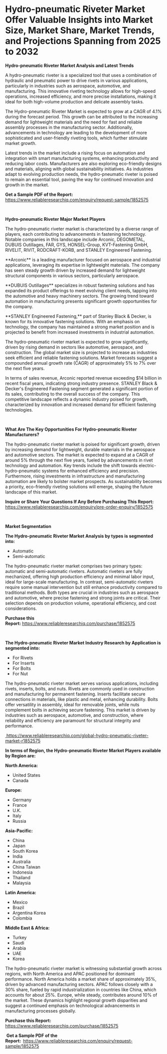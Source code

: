 <p><h1>Hydro-pneumatic Riveter Market Offer Valuable Insights into Market Size, Market Share, Market Trends, and Projections Spanning from 2025 to 2032</h1></p><p><strong>Hydro-pneumatic Riveter Market Analysis and Latest Trends</strong></p>
<p><p>A hydro-pneumatic riveter is a specialized tool that uses a combination of hydraulic and pneumatic power to drive rivets in various applications, particularly in industries such as aerospace, automotive, and manufacturing. This innovative riveting technology allows for high-speed operations, increased efficiency, and more precise installations, making it ideal for both high-volume production and delicate assembly tasks.</p><p>The Hydro-pneumatic Riveter Market is expected to grow at a CAGR of 4.1% during the forecast period. This growth can be attributed to the increasing demand for lightweight materials and the need for fast and reliable assembly processes in the manufacturing sector. Additionally, advancements in technology are leading to the development of more sophisticated and user-friendly riveting tools, which further stimulate market growth.</p><p>Latest trends in the market include a rising focus on automation and integration with smart manufacturing systems, enhancing productivity and reducing labor costs. Manufacturers are also exploring eco-friendly designs and materials, aligning with global sustainability initiatives. As industries adapt to evolving production needs, the hydro-pneumatic riveter is poised to remain an essential tool, paving the way for continued innovation and growth in the market.</p></p>
<p><strong>Get a Sample PDF of the Report:&nbsp;</strong> <a href="https://www.reliableresearchiq.com/enquiry/request-sample/1852575?utm_campaign=2443&utm_medium=2&utm_source=Github&utm_content=ia&utm_term=16042025&utm_id=hydro-pneumatic-riveter">https://www.reliableresearchiq.com/enquiry/request-sample/1852575</a></p>
<p>&nbsp;</p>
<p><strong>Hydro-pneumatic Riveter Major Market Players</strong></p>
<p><p>The hydro-pneumatic riveter market is characterized by a diverse range of players, each contributing to advancements in fastening technology. Notable companies in this landscape include Arconic, DEGOMETAL, DUBUIS Outillages, FAR, GYS, HONSEL-Group, KVT-Fastening GmbH, RIVELIT, RIVIT, RODCRAFT-KORB, and STANLEY Engineered Fastening.</p><p>**Arconic** is a leading manufacturer focused on aerospace and industrial applications, leveraging its expertise in lightweight materials. The company has seen steady growth driven by increased demand for lightweight structural components in various sectors, particularly aerospace.</p><p>**DUBUIS Outillages** specializes in robust fastening solutions and has expanded its product offerings to meet evolving client needs, tapping into the automotive and heavy machinery sectors. The growing trend toward automation in manufacturing presents significant growth opportunities for the company.</p><p>**STANLEY Engineered Fastening,** part of Stanley Black & Decker, is known for its innovative fastening solutions. With an emphasis on technology, the company has maintained a strong market position and is projected to benefit from increased investments in industrial automation.</p><p>The hydro-pneumatic riveter market is expected to grow significantly, driven by rising demand in sectors like automotive, aerospace, and construction. The global market size is projected to increase as industries seek efficient and reliable fastening solutions. Market forecasts suggest a compounded annual growth rate (CAGR) of approximately 5% to 7% over the next five years.</p><p>In terms of sales revenue, Arconic reported revenue exceeding $14 billion in recent fiscal years, indicating strong industry presence. STANLEY Black & Decker's Engineered Fastening segment generated a significant portion of its sales, contributing to the overall success of the company. This competitive landscape reflects a dynamic industry poised for growth, characterized by innovation and increased demand for efficient fastening technologies.</p></p>
<p>&nbsp;</p>
<p><strong>What Are The Key Opportunities For Hydro-pneumatic Riveter Manufacturers?</strong></p>
<p><p>The hydro-pneumatic riveter market is poised for significant growth, driven by increasing demand for lightweight, durable materials in the aerospace and automotive sectors. The market is expected to expand at a CAGR of around 5% through the next five years, fueled by advancements in rivet technology and automation. Key trends include the shift towards electric-hydro-pneumatic systems for enhanced efficiency and precision. Furthermore, rising investments in infrastructure and manufacturing automation are likely to bolster market prospects. As sustainability becomes a priority, eco-friendly riveting solutions will emerge, shaping the future landscape of this market.</p></p>
<p><strong>Inquire or Share Your Questions If Any Before Purchasing This Report:</strong> <a href="https://www.reliableresearchiq.com/enquiry/pre-order-enquiry/1852575?utm_campaign=2443&utm_medium=2&utm_source=Github&utm_content=ia&utm_term=16042025&utm_id=hydro-pneumatic-riveter">https://www.reliableresearchiq.com/enquiry/pre-order-enquiry/1852575</a></p>
<p>&nbsp;</p>
<p><strong>Market Segmentation</strong></p>
<p><strong>The Hydro-pneumatic Riveter Market Analysis by types is segmented into:</strong></p>
<p><ul><li>Automatic</li><li>Semi-automatic</li></ul></p>
<p><p>The hydro-pneumatic riveter market comprises two primary types: automatic and semi-automatic riveters. Automatic riveters are fully mechanized, offering high production efficiency and minimal labor input, ideal for large-scale manufacturing. In contrast, semi-automatic riveters require some manual intervention but still enhance productivity compared to traditional methods. Both types are crucial in industries such as aerospace and automotive, where precise fastening and strong joints are critical. Their selection depends on production volume, operational efficiency, and cost considerations.</p></p>
<p><strong>Purchase this Report:&nbsp;</strong><a href="https://www.reliableresearchiq.com/purchase/1852575?utm_campaign=2443&utm_medium=2&utm_source=Github&utm_content=ia&utm_term=16042025&utm_id=hydro-pneumatic-riveter">https://www.reliableresearchiq.com/purchase/1852575</a></p>
<p>&nbsp;</p>
<p><strong>The Hydro-pneumatic Riveter Market Industry Research by Application is segmented into:</strong></p>
<p><ul><li>For Rivets</li><li>For Inserts</li><li>For Bolts</li><li>For Nut</li></ul></p>
<p><p>The hydro-pneumatic riveter market serves various applications, including rivets, inserts, bolts, and nuts. Rivets are commonly used in construction and manufacturing for permanent fastening. Inserts facilitate secure connections in materials, like plastic and metal, enhancing durability. Bolts offer versatility in assembly, ideal for removable joints, while nuts complement bolts in achieving secure fastening. This market is driven by industries such as aerospace, automotive, and construction, where reliability and efficiency are paramount for structural integrity and performance.</p></p>
<p><a href="https://www.reliableresearchiq.com/global-hydro-pneumatic-riveter-market-r1852575?utm_campaign=2443&utm_medium=2&utm_source=Github&utm_content=ia&utm_term=16042025&utm_id=hydro-pneumatic-riveter">&nbsp;https://www.reliableresearchiq.com/global-hydro-pneumatic-riveter-market-r1852575</a></p>
<p><strong>In terms of Region, the Hydro-pneumatic Riveter Market Players available by Region are:</strong></p>
<p>
    <p> <strong> North America: </strong>
        <ul>
            <li>United States</li>
            <li>Canada</li>
        </ul>
        </p> 
    <p> <strong> Europe: </strong>
        <ul>
            <li>Germany</li>
            <li>France</li>
            <li>U.K.</li>
            <li>Italy</li>
            <li>Russia</li>
        </ul>
        </p> 
    <p> <strong> Asia-Pacific: </strong>
        <ul>
            <li>China</li>
            <li>Japan</li>
            <li>South Korea</li>
            <li>India</li>
            <li>Australia</li>
            <li>China Taiwan</li>
            <li>Indonesia</li>
            <li>Thailand</li>
            <li>Malaysia</li>
        </ul>
        </p> 
    <p> <strong> Latin America: </strong>
        <ul>
            <li>Mexico</li>
            <li>Brazil</li>
            <li>Argentina Korea</li>
            <li>Colombia</li>
        </ul>
        </p> 
    <p> <strong> Middle East & Africa: </strong>
        <ul>
            <li>Turkey</li>
            <li>Saudi</li>
            <li>Arabia</li>
            <li>UAE</li>
            <li>Korea</li>
        </ul>
    </p>
    </p>
<p><p>The hydro-pneumatic riveter market is witnessing substantial growth across regions, with North America and APAC positioned for dominant performance. North America holds a market share of approximately 35%, driven by advanced manufacturing sectors. APAC follows closely with a 30% share, fueled by rapid industrialization in countries like China, which accounts for about 25%. Europe, while steady, contributes around 10% of the market. These dynamics highlight regional growth disparities and suggest a continued emphasis on technological advancements in manufacturing processes globally.</p></p>
<p><strong>Purchase this Report: </strong><a href="https://www.reliableresearchiq.com/purchase/1852575?utm_campaign=2443&utm_medium=2&utm_source=Github&utm_content=ia&utm_term=16042025&utm_id=hydro-pneumatic-riveter">https://www.reliableresearchiq.com/purchase/1852575</a></p>
<p>&nbsp;<strong>Get a Sample PDF of the Report:&nbsp;&nbsp;</strong><a href="https://www.reliableresearchiq.com/enquiry/request-sample/1852575?utm_campaign=2443&utm_medium=2&utm_source=Github&utm_content=ia&utm_term=16042025&utm_id=hydro-pneumatic-riveter">https://www.reliableresearchiq.com/enquiry/request-sample/1852575</a></p>
<p><strong></strong></p>
<p><p></p><p></p><p></p></p>